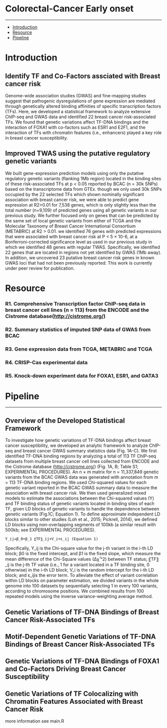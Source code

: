 # Colorectal-Cancer Early onset 
---
* [Introduction](#Introduction)
* [Resource](#Resource)
* [Pipeline](#Pipeline)

<a name="Introduction"/>

# Introduction
## Identify TF and Co-Factors assciated with Breast cancer risk
Genome-wide association studies (GWAS) and fine-mapping studies suggest that pathogenic dysregulations of gene expression are mediated through genetically altered binding affinities of specific transcription factors (TFs). Here, we developed a statistical framework to analyze extensive ChIP-seq and GWAS data and identified 22 breast cancer risk-associated TFs. We found that genetic variations affect TF-DNA bindings and the interaction of FOXA1 with co-factors such as ESR1 and E2F1, and the interaction of TFs with chromatin features (i.e., enhancers) played a key role in breast cancer susceptibility. 


## Improved TWAS using the putative regulatory genetic variants
We built gene-expression prediction models using only the putative regulatory genetic variants (flanking 1Mb region) located in the binding sites of these risk-associated TFs at p < 0.05 reported by BCAC (n = 30k SNPs) based on the transcriptome data from GTEx. though we only used 30k SNPs occupied by the 22 selected TFs which shown nominally significant association with breast cancer risk, we were able to predict gene expression at R2>0.01 for 7,538 genes, which is only slightly less than the total number (n=9,109) of predicted genes using all genetic variants in our previous study.  We further focused only on genes that can be predicted by the same set of local genetic variants from either of TCGA and the Molecular Taxonomy of Breast Cancer International Consortium (METABRIC) at R2 > 0.01. we identified 76 genes with predicted expressions that were associated with breast cancer risk at P < 5 × 10-6, at a Bonferroni-corrected significance level as used in our previous study in which we identified 48 genes with regular TWAS. Specifically, we identified 22 genes that are located in regions not yet identified by GWAS (1Mb away). In addition, we uncovered 23 putative breast cancer risk genes in known GWAS loci that had not been previously reported. This work is currently under peer review for publication.

# Resource

### R1. Comprehensive Transcription factor ChIP-seq data in breast cancer cell lines (n = 113) from the ENCODE and the Cistrome database(http://cistrome.org/)

### R2. Summary statistics of imputed SNP data of GWAS from BCAC

### R3.  Gene expression data from TCGA, METABRIC and TCGA

### R4. CRISP-Cas experimental data

### R5. Knock-down experiment data for FOXA1, ESR1, and GATA3


<a name="Pipeline"/>

# Pipeline 
---

## Overview of the Developed Statistical Framework
To investigate how genetic variations of TF-DNA bindings affect breast cancer susceptibility, we developed an analytic framework to analyze ChIP-seq and breast cancer GWAS summary statistics data (Fig. 1A-C). We first identified TF-DNA binding regions by analyzing a total of 113 TF ChIP-seq datasets from multiple breast cancer cell lines collected from ENCODE and the Cistrome database (http://cistrome.org/) (Fig. 1A, B; Table S1; EXPERIMENTAL PROCEDURES). An n × m matrix for n = 11,337,849 genetic variants from the BCAC GWAS data was generated with annotation from m = 113 TF-DNA binding regions. We used Chi-squared values for each genetic variant reported in the BCAC GWAS summary data to measure the association with breast cancer risk. We then used generalized mixed models to estimate the associations between the Chi-squared values (Y) and TF binding status of genetic variants located in binding sites of each TF, given LD blocks of genetic variants to handle the dependence between genetic variants (Fig.1C; Equation 1). To define approximate independent LD blocks similar to other studies (Loh et al., 2015; Pickrell, 2014), we defined LD blocks using non-overlapping segments of 100kb (a similar result with 500kb; see EXPERIMENTAL PROCEDURES).

```
Y_ij=β_0+β_1 〖TF〗_ij+V_i+ε_ij (Equation 1)

```

Specifically, Y_ij is the Chi-square value for the j-th variant in the i-th LD block; β0 is the fixed intercept, and β1 is the fixed slope, which measure the mean difference of the Chi-Square values (∆χ ̅^2) between TF status; 〖TF〗_ij is the j-th TF value (i.e., 1 for a variant located in a TF binding site, 0 otherwise) in the i-th LD block; V_i is the random intercept for the i-th LD block; and ε_ijis the error term. To alleviate the effect of variant correlation within LD blocks on parameter estimation, we divided variants in the whole genome into 100 datasets by sequentially selecting 1 in every 100 variants, according to chromosome positions. We combined results from 100 repeated models using the inverse variance-weighting average method.

## Genetic Variations of TF-DNA Bindings of Breast Cancer Risk-Associated TFs 

## Motif-Dependent Genetic Variations of TF-DNA Bindings of Breast Cancer Risk-Associated TFs

## Genetic Variations of TF-DNA Bindings of FOXA1 and Co-Factors Driving Breast Cancer Susceptibility 

## Genetic Variations of TF Colocalizing with Chromatin Features Associated with Breast Cancer Risk

more information see main.R 
